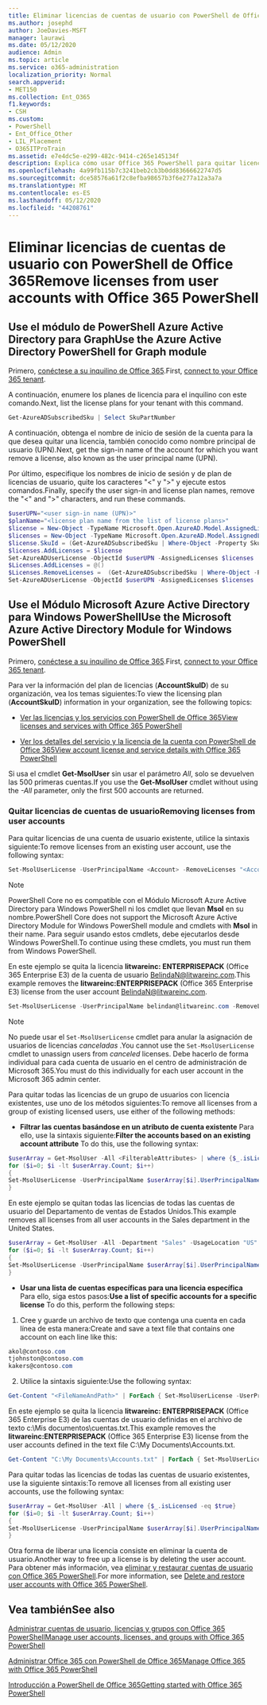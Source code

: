 ```yaml
---
title: Eliminar licencias de cuentas de usuario con PowerShell de Office 365
ms.author: josephd
author: JoeDavies-MSFT
manager: laurawi
ms.date: 05/12/2020
audience: Admin
ms.topic: article
ms.service: o365-administration
localization_priority: Normal
search.appverid:
- MET150
ms.collection: Ent_O365
f1.keywords:
- CSH
ms.custom:
- PowerShell
- Ent_Office_Other
- LIL_Placement
- O365ITProTrain
ms.assetid: e7e4dc5e-e299-482c-9414-c265e145134f
description: Explica cómo usar Office 365 PowerShell para quitar licencias de Office 365 que se han asignado anteriormente a los usuarios.
ms.openlocfilehash: 4a99fb115b7c3241beb2cb3b0dd83666622747d5
ms.sourcegitcommit: dce58576a61f2c8efba98657b3f6e277a12a3a7a
ms.translationtype: MT
ms.contentlocale: es-ES
ms.lasthandoff: 05/12/2020
ms.locfileid: "44208761"
---
```

# <a name="remove-licenses-from-user-accounts-with-office-365-powershell"></a><span data-ttu-id="8ead6-103">Eliminar licencias de cuentas de usuario con PowerShell de Office 365</span><span class="sxs-lookup"><span data-stu-id="8ead6-103">Remove licenses from user accounts with Office 365 PowerShell</span></span>

## <a name="use-the-azure-active-directory-powershell-for-graph-module"></a><span data-ttu-id="8ead6-104">Use el módulo de PowerShell Azure Active Directory para Graph</span><span class="sxs-lookup"><span data-stu-id="8ead6-104">Use the Azure Active Directory PowerShell for Graph module</span></span>

<span data-ttu-id="8ead6-105">Primero, [conéctese a su inquilino de Office 365](connect-to-office-365-powershell.md#connect-with-the-azure-active-directory-powershell-for-graph-module).</span><span class="sxs-lookup"><span data-stu-id="8ead6-105">First, [connect to your Office 365 tenant](connect-to-office-365-powershell.md#connect-with-the-azure-active-directory-powershell-for-graph-module).</span></span>

<span data-ttu-id="8ead6-106">A continuación, enumere los planes de licencia para el inquilino con este comando.</span><span class="sxs-lookup"><span data-stu-id="8ead6-106">Next, list the license plans for your tenant with this command.</span></span>

```powershell
Get-AzureADSubscribedSku | Select SkuPartNumber
```

<span data-ttu-id="8ead6-107">A continuación, obtenga el nombre de inicio de sesión de la cuenta para la que desea quitar una licencia, también conocido como nombre principal de usuario (UPN).</span><span class="sxs-lookup"><span data-stu-id="8ead6-107">Next, get the sign-in name of the account for which you want remove a license, also known as the user principal name (UPN).</span></span>

<span data-ttu-id="8ead6-108">Por último, especifique los nombres de inicio de sesión y de plan de licencias de usuario, quite los caracteres "<" y ">" y ejecute estos comandos.</span><span class="sxs-lookup"><span data-stu-id="8ead6-108">Finally, specify the user sign-in and license plan names, remove the "<" and ">" characters, and run these commands.</span></span>

```powershell
$userUPN="<user sign-in name (UPN)>"
$planName="<license plan name from the list of license plans>"
$license = New-Object -TypeName Microsoft.Open.AzureAD.Model.AssignedLicense
$licenses = New-Object -TypeName Microsoft.Open.AzureAD.Model.AssignedLicenses
$license.SkuId = (Get-AzureADSubscribedSku | Where-Object -Property SkuPartNumber -Value $planName -EQ).SkuID
$licenses.AddLicenses = $license
Set-AzureADUserLicense -ObjectId $userUPN -AssignedLicenses $licenses
$Licenses.AddLicenses = @()
$Licenses.RemoveLicenses =  (Get-AzureADSubscribedSku | Where-Object -Property SkuPartNumber -Value $planName -EQ).SkuID
Set-AzureADUserLicense -ObjectId $userUPN -AssignedLicenses $licenses
```

## <a name="use-the-microsoft-azure-active-directory-module-for-windows-powershell"></a><span data-ttu-id="8ead6-109">Use el Módulo Microsoft Azure Active Directory para Windows PowerShell</span><span class="sxs-lookup"><span data-stu-id="8ead6-109">Use the Microsoft Azure Active Directory Module for Windows PowerShell</span></span>

<span data-ttu-id="8ead6-110">Primero, [conéctese a su inquilino de Office 365](connect-to-office-365-powershell.md#connect-with-the-microsoft-azure-active-directory-module-for-windows-powershell).</span><span class="sxs-lookup"><span data-stu-id="8ead6-110">First, [connect to your Office 365 tenant](connect-to-office-365-powershell.md#connect-with-the-microsoft-azure-active-directory-module-for-windows-powershell).</span></span>
   
<span data-ttu-id="8ead6-111">Para ver la información del plan de licencias (**AccountSkuID**) de su organización, vea los temas siguientes:</span><span class="sxs-lookup"><span data-stu-id="8ead6-111">To view the licensing plan (**AccountSkuID**) information in your organization, see the following topics:</span></span>
    
  - [<span data-ttu-id="8ead6-112">Ver las licencias y los servicios con PowerShell de Office 365</span><span class="sxs-lookup"><span data-stu-id="8ead6-112">View licenses and services with Office 365 PowerShell</span></span>](view-licenses-and-services-with-office-365-powershell.md)
    
  - [<span data-ttu-id="8ead6-113">Ver los detalles del servicio y la licencia de la cuenta con PowerShell de Office 365</span><span class="sxs-lookup"><span data-stu-id="8ead6-113">View account license and service details with Office 365 PowerShell</span></span>](view-account-license-and-service-details-with-office-365-powershell.md)
    
<span data-ttu-id="8ead6-114">Si usa el cmdlet **Get-MsolUser** sin usar el parámetro _All_, solo se devuelven las 500 primeras cuentas.</span><span class="sxs-lookup"><span data-stu-id="8ead6-114">If you use the **Get-MsolUser** cmdlet without using the _-All_ parameter, only the first 500 accounts are returned.</span></span>
    
### <a name="removing-licenses-from-user-accounts"></a><span data-ttu-id="8ead6-115">Quitar licencias de cuentas de usuario</span><span class="sxs-lookup"><span data-stu-id="8ead6-115">Removing licenses from user accounts</span></span>

<span data-ttu-id="8ead6-116">Para quitar licencias de una cuenta de usuario existente, utilice la sintaxis siguiente:</span><span class="sxs-lookup"><span data-stu-id="8ead6-116">To remove licenses from an existing user account, use the following syntax:</span></span>
  
```powershell
Set-MsolUserLicense -UserPrincipalName <Account> -RemoveLicenses "<AccountSkuId1>", "<AccountSkuId2>"...
```

>[!Note]
><span data-ttu-id="8ead6-117">PowerShell Core no es compatible con el Módulo Microsoft Azure Active Directory para Windows PowerShell ni los cmdlet que llevan **Msol** en su nombre.</span><span class="sxs-lookup"><span data-stu-id="8ead6-117">PowerShell Core does not support the Microsoft Azure Active Directory Module for Windows PowerShell module and cmdlets with **Msol** in their name.</span></span> <span data-ttu-id="8ead6-118">Para seguir usando estos cmdlets, debe ejecutarlos desde Windows PowerShell.</span><span class="sxs-lookup"><span data-stu-id="8ead6-118">To continue using these cmdlets, you must run them from Windows PowerShell.</span></span>
>

<span data-ttu-id="8ead6-119">En este ejemplo se quita la licencia **litwareinc: ENTERPRISEPACK** (Office 365 Enterprise E3) de la cuenta de usuario BelindaN@litwareinc.com.</span><span class="sxs-lookup"><span data-stu-id="8ead6-119">This example removes the **litwareinc:ENTERPRISEPACK** (Office 365 Enterprise E3) license from the user account BelindaN@litwareinc.com.</span></span>
  
```powershell
Set-MsolUserLicense -UserPrincipalName belindan@litwareinc.com -RemoveLicenses "litwareinc:ENTERPRISEPACK"
```

>[!Note]
><span data-ttu-id="8ead6-120">No puede usar el `Set-MsolUserLicense` cmdlet para anular la asignación de usuarios de licencias *canceladas* .</span><span class="sxs-lookup"><span data-stu-id="8ead6-120">You cannot use the `Set-MsolUserLicense` cmdlet to unassign users from *canceled* licenses.</span></span> <span data-ttu-id="8ead6-121">Debe hacerlo de forma individual para cada cuenta de usuario en el centro de administración de Microsoft 365.</span><span class="sxs-lookup"><span data-stu-id="8ead6-121">You must do this individually for each user account in the Microsoft 365 admin center.</span></span>
>

<span data-ttu-id="8ead6-122">Para quitar todas las licencias de un grupo de usuarios con licencia existentes, use uno de los métodos siguientes:</span><span class="sxs-lookup"><span data-stu-id="8ead6-122">To remove all licenses from a group of existing licensed users, use either of the following methods:</span></span>
  
- <span data-ttu-id="8ead6-123">**Filtrar las cuentas basándose en un atributo de cuenta existente** Para ello, use la sintaxis siguiente:</span><span class="sxs-lookup"><span data-stu-id="8ead6-123">**Filter the accounts based on an existing account attribute** To do this, use the following syntax:</span></span>
    
```powershell
$userArray = Get-MsolUser -All <FilterableAttributes> | where {$_.isLicensed -eq $true}
for ($i=0; $i -lt $userArray.Count; $i++)
{
Set-MsolUserLicense -UserPrincipalName $userArray[$i].UserPrincipalName -RemoveLicenses $userArray[$i].licenses.accountskuid
}
```

<span data-ttu-id="8ead6-124">En este ejemplo se quitan todas las licencias de todas las cuentas de usuario del Departamento de ventas de Estados Unidos.</span><span class="sxs-lookup"><span data-stu-id="8ead6-124">This example removes all licenses from all user accounts in the Sales department in the United States.</span></span>
    
```powershell
$userArray = Get-MsolUser -All -Department "Sales" -UsageLocation "US" | where {$_.isLicensed -eq $true}
for ($i=0; $i -lt $userArray.Count; $i++)
{
Set-MsolUserLicense -UserPrincipalName $userArray[$i].UserPrincipalName -RemoveLicenses $userArray[$i].licenses.accountskuid
}
```

- <span data-ttu-id="8ead6-125">**Usar una lista de cuentas específicas para una licencia específica** Para ello, siga estos pasos:</span><span class="sxs-lookup"><span data-stu-id="8ead6-125">**Use a list of specific accounts for a specific license** To do this, perform the following steps:</span></span>
    
1. <span data-ttu-id="8ead6-126">Cree y guarde un archivo de texto que contenga una cuenta en cada línea de esta manera:</span><span class="sxs-lookup"><span data-stu-id="8ead6-126">Create and save a text file that contains one account on each line like this:</span></span>
    
  ```powershell
akol@contoso.com
tjohnston@contoso.com
kakers@contoso.com
  ```

2. <span data-ttu-id="8ead6-127">Utilice la sintaxis siguiente:</span><span class="sxs-lookup"><span data-stu-id="8ead6-127">Use the following syntax:</span></span>
    
  ```powershell
  Get-Content "<FileNameAndPath>" | ForEach { Set-MsolUserLicense -UserPrincipalName $_ -RemoveLicenses "<AccountSkuId>" }
  ```

<span data-ttu-id="8ead6-128">En este ejemplo se quita la licencia **litwareinc: ENTERPRISEPACK** (Office 365 Enterprise E3) de las cuentas de usuario definidas en el archivo de texto c:\Mis documentos\cuentas.txt.</span><span class="sxs-lookup"><span data-stu-id="8ead6-128">This example removes the **litwareinc:ENTERPRISEPACK** (Office 365 Enterprise E3) license from the user accounts defined in the text file C:\My Documents\Accounts.txt.</span></span>
    
  ```powershell
  Get-Content "C:\My Documents\Accounts.txt" | ForEach { Set-MsolUserLicense -UserPrincipalName $_ -RemoveLicenses "litwareinc:ENTERPRISEPACK" }
  ```

<span data-ttu-id="8ead6-129">Para quitar todas las licencias de todas las cuentas de usuario existentes, use la siguiente sintaxis:</span><span class="sxs-lookup"><span data-stu-id="8ead6-129">To remove all licenses from all existing user accounts, use the following syntax:</span></span>
  
```powershell
$userArray = Get-MsolUser -All | where {$_.isLicensed -eq $true}
for ($i=0; $i -lt $userArray.Count; $i++)
{
Set-MsolUserLicense -UserPrincipalName $userArray[$i].UserPrincipalName -RemoveLicenses $userArray[$i].licenses.accountskuid
}
```

<span data-ttu-id="8ead6-130">Otra forma de liberar una licencia consiste en eliminar la cuenta de usuario.</span><span class="sxs-lookup"><span data-stu-id="8ead6-130">Another way to free up a license is by deleting the user account.</span></span> <span data-ttu-id="8ead6-131">Para obtener más información, vea [eliminar y restaurar cuentas de usuario con Office 365 PowerShell](delete-and-restore-user-accounts-with-office-365-powershell.md).</span><span class="sxs-lookup"><span data-stu-id="8ead6-131">For more information, see [Delete and restore user accounts with Office 365 PowerShell](delete-and-restore-user-accounts-with-office-365-powershell.md).</span></span>
  
## <a name="see-also"></a><span data-ttu-id="8ead6-132">Vea también</span><span class="sxs-lookup"><span data-stu-id="8ead6-132">See also</span></span>

[<span data-ttu-id="8ead6-133">Administrar cuentas de usuario, licencias y grupos con Office 365 PowerShell</span><span class="sxs-lookup"><span data-stu-id="8ead6-133">Manage user accounts, licenses, and groups with Office 365 PowerShell</span></span>](manage-user-accounts-and-licenses-with-office-365-powershell.md)
  
[<span data-ttu-id="8ead6-134">Administrar Office 365 con PowerShell de Office 365</span><span class="sxs-lookup"><span data-stu-id="8ead6-134">Manage Office 365 with Office 365 PowerShell</span></span>](manage-office-365-with-office-365-powershell.md)
  
[<span data-ttu-id="8ead6-135">Introducción a PowerShell de Office 365</span><span class="sxs-lookup"><span data-stu-id="8ead6-135">Getting started with Office 365 PowerShell</span></span>](getting-started-with-office-365-powershell.md)

